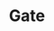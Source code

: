 ---
templateKey: blog-post
featuredpost: false
featuredimage: /assets/Gate.png
title: Gate
description: Fence
testfield: 650
---
